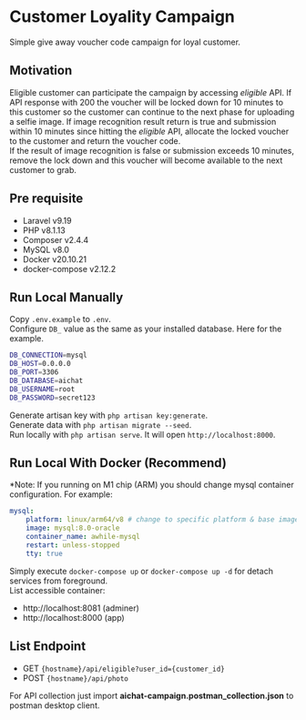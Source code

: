 # Customer Loyality Campaign

Simple give away voucher code campaign for loyal customer.

## Motivation

Eligible customer can participate the campaign by accessing _eligible_ API. If API response with 200 the voucher 
will be locked down for 10 minutes to this customer so the customer can continue to the next phase for uploading 
a selfie image. If image recognition result return is true and submission within 10 minutes since hitting the 
_eligible_ API, allocate the locked voucher to the customer and return the voucher code.
<br>
If the result of image recognition is false or submission exceeds 10 minutes, remove the lock down and this voucher 
will become available to the next customer to grab.


## Pre requisite

- Laravel v9.19
- PHP v8.1.13
- Composer v2.4.4
- MySQL v8.0
- Docker v20.10.21
- docker-compose v2.12.2

## Run Local Manually

Copy `.env.example` to `.env`. <br>
Configure `DB_` value as the same as your installed database. Here for the example.
```bash
DB_CONNECTION=mysql
DB_HOST=0.0.0.0
DB_PORT=3306
DB_DATABASE=aichat
DB_USERNAME=root
DB_PASSWORD=secret123
```

Generate artisan key with `php artisan key:generate`.<br>
Generate data with `php artisan migrate --seed`.<br>
Run locally with `php artisan serve`. It will open `http://localhost:8000`.

## Run Local With Docker (Recommend)

*Note: If you running on M1 chip (ARM) you should change mysql container configuration. For example:
```yaml
mysql:
    platform: linux/arm64/v8 # change to specific platform & base image
    image: mysql:8.0-oracle
    container_name: awhile-mysql
    restart: unless-stopped
    tty: true
```

Simply execute `docker-compose up` or `docker-compose up -d` for detach services from foreground.<br>
List accessible container:
- http://localhost:8081 (adminer)
- http://localhost:8000 (app)

## List Endpoint

- GET `{hostname}/api/eligible?user_id={customer_id}`
- POST `{hostname}/api/photo`

For API collection just import **aichat-campaign.postman_collection.json** to postman desktop client.
